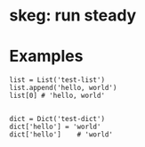 # skeg: run steady

# Examples

    list = List('test-list')
    list.append('hello, world')
    list[0] # 'hello, world'
    

    dict = Dict('test-dict')
    dict['hello'] = 'world'
    dict['hello']    # 'world'   

 
